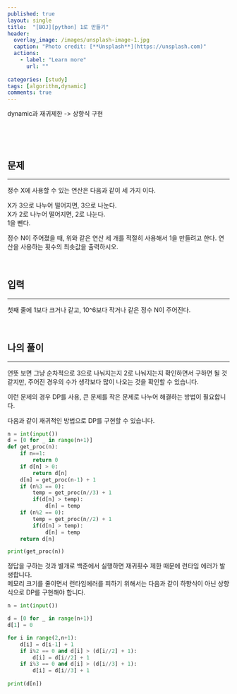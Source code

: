 ```yaml
---
published: true
layout: single
title:  "[BOJ][python] 1로 만들기"
header:
  overlay_image: /images/unsplash-image-1.jpg
  caption: "Photo credit: [**Unsplash**](https://unsplash.com)"
  actions:
    - label: "Learn more"
      url: ""
      
categories: [study]
tags: [algorithm,dynamic]
comments: true
---
```


dynamic과 재귀제한 -> 상향식 구현 


&nbsp;

&nbsp;
## 문제
---
정수 X에 사용할 수 있는 연산은 다음과 같이 세 가지 이다.

X가 3으로 나누어 떨어지면, 3으로 나눈다.  
X가 2로 나누어 떨어지면, 2로 나눈다.  
1을 뺀다.  

정수 N이 주어졌을 때, 위와 같은 연산 세 개를 적절히 사용해서 1을 만들려고 한다. 연산을 사용하는 횟수의 최솟값을 출력하시오.

&nbsp;

## 입력
---
첫째 줄에 1보다 크거나 같고, 10^6보다 작거나 같은 정수 N이 주어진다.

&nbsp;

## 나의 풀이 
---
언뜻 보면 그냥 순차적으로 3으로 나눠지는지 2로 나눠지는지 확인하면서 구하면 될 것 같지만, 주어진 경우의 수가 생각보다 많이 나오는 것을 확인할 수 있습니다.  

이런 문제의 경우 DP를 사용, 큰 문제를 작은 문제로 나누어 해결하는 방법이 필요합니다.  

다음과 같이 재귀적인 방법으로 DP를 구현할 수 있습니다. 


```py
n = int(input())
d = [0 for _ in range(n+1)]
def get_proc(n):
    if n==1:
        return 0
    if d[n] > 0:
        return d[n]
    d[n] = get_proc(n-1) + 1
    if (n%3 == 0):
        temp = get_proc(n//3) + 1
        if(d[n] > temp):
            d[n] = temp
    if (n%2 == 0):
        temp = get_proc(n//2) + 1
        if(d[n] > temp):
            d[n] = temp
    return d[n]

print(get_proc(n))
```
정답을 구하는 것과 별개로 백준에서 실행하면 재귀횟수 제한 때문에 런타임 에러가 발생합니다.  
메모리 크기를 줄이면서 런타임에러를 피하기 위해서는 다음과 같이 하향식이 아닌 상향식으로 DP를 구현해야 합니다. 

```py
n = int(input())

d = [0 for _ in range(n+1)]
d[1] = 0

for i in range(2,n+1):
    d[i] = d[i-1] + 1
    if i%2 == 0 and d[i] > (d[i//2] + 1):
        d[i] = d[i//2] + 1
    if i%3 == 0 and d[i] > (d[i//3] + 1):
        d[i] = d[i//3] + 1
        
print(d[n])
```